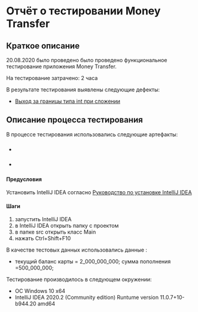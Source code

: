 # Отчёт о тестировании Money Transfer
## Краткое описание
20.08.2020 было проведено было проведено функциональное тестирование приложения Money Transfer.

На тестирование затрачено: 2 часа

В результате тестирования выявлены следующие дефекты:
- [Выход за границы типа int при сложении](https://github.com/Rusdos/Netology-Java2.1/issues/1#issue-682661826)

## Описание процесса тестирования
В процессе тестирования использовались следующие артефакты:

- ### 
- ###   
#### Предусловия 
Установить IntelliJ IDEA согласно 
[Руководство по установке IntelliJ IDEA](https://github.com/netology-code/javaqa-homeworks/blob/master/intro/idea.md)

#### Шаги
1. запустить IntelliJ IDEA
1. в IntelliJ IDEA открыть папку с проектом
1. в папке src открыть класс Main
1. нажать Ctrl+Shift+F10

В качестве тестовых данных использовались данные :

- текущий баланс карты = 2_000_000_000; сумма пополнения =500_000_000;

Тестирование производилось в следующем окружении:

- ОС Windows 10 x64
- IntelliJ IDEA 2020.2 (Community edition) Runtume version 11.0.7+10-b944.20 amd64
